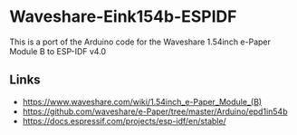 # Waveshare-Eink154b-ESPIDF
This is a port of the Arduino code for the Waveshare 1.54inch e-Paper Module B to ESP-IDF v4.0

## Links
* https://www.waveshare.com/wiki/1.54inch_e-Paper_Module_(B)
* https://github.com/waveshare/e-Paper/tree/master/Arduino/epd1in54b
* https://docs.espressif.com/projects/esp-idf/en/stable/
